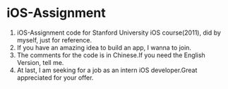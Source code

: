 iOS-Assignment
==============

1. iOS-Assignment code for Stanford University iOS course(2011), did by myself, just for reference.
2. If you have an amazing idea to build an app, I wanna to join.
3. The comments for the code is in Chinese.If you need the English Version, tell me.
4. At last, I am seeking for a job as an intern iOS developer.Great appreciated for your offer.
